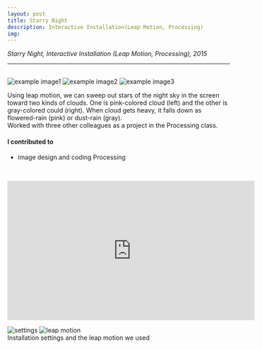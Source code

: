 ```yaml
---
layout: post
title: Starry Night
description: Interactive Installation(Leap Motion, Processing)
img:
---
```


<i>Starry Night, Interactive Installation (Leap Motion, Processing), 2015</i>

***

<br/>
<div class="img_row">
	<img class="col one" src="{{ site.baseurl }}/img/61.png" alt="example image1" title="example image1"/>
	<img class="col one" src="{{ site.baseurl }}/img/62.png" alt="example image2" title="example image2"/>
	<img class="col one" src="{{ site.baseurl }}/img/63.png" alt="example image3" title="example image3"/>
</div>


Using leap motion, we can sweep out stars of the night sky in the screen toward two kinds of clouds. One is pink-colored cloud (left) and the other is gray-colored could (right). When cloud gets heavy, it falls down as flowered-rain (pink) or dust-rain (gray). <br/>
Worked with three other colleagues as a project in the Processing class. <br/>

#### I contributed to
<ul>
<li>image design and coding Processing
</li>
</ul>

<br/>
<p align="middle">
<iframe width="560" height="315" src="https://www.youtube.com/embed/gBZF0AGYk6o" frameborder="0" allowfullscreen></iframe>
</p>



<div class="img_row">
	<img class="col two" src="{{ site.baseurl }}/img/64.jpg" alt="settings" title="settings"/>
	<img class="col one" src="{{ site.baseurl }}/img/66.png" alt="leap motion" title="leap motion"/>
</div>

<div class="col three caption">
	Installation settings and the leap motion we used
</div>


<br/><br/><br/>
